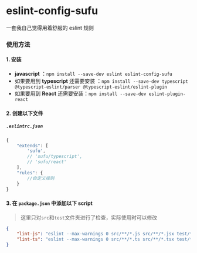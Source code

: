 # eslint-config-sufu

一套我自己觉得用着舒服的 eslint 规则

### 使用方法

#### 1. 安装

-   **javascript** ：`npm install --save-dev eslint eslint-config-sufu`
-   如果要用到 **typescript** 还需要安装 ：`npm install --save-dev typescript @typescript-eslint/parser @typescript-eslint/eslint-plugin`
-   如果要用到 **React** 还需要安装：`npm install --save-dev eslint-plugin-react`

#### 2. 创建以下文件

##### `.eslintrc.json`

```js
{
    "extends": [
        'sufu',
        // 'sufu/typescript',
        // 'sufu/react'
    ],
    "rules": {
        //自定义规则
    }
}
```

#### 3. 在 `package.json` 中添加以下 script

> 这里只对`src`和`test`文件夹进行了检查，实际使用时可以修改

```json
{
    "lint-js": "eslint --max-warnings 0 src/**/*.js src/**/*.jsx test/**/*.js test/**/*.jsx",
    "lint-ts": "eslint --max-warnings 0 src/**/*.ts src/**/*.tsx test/**/*.ts test/**/*.tsx"
}
```
